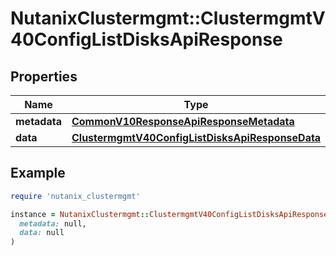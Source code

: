 # NutanixClustermgmt::ClustermgmtV40ConfigListDisksApiResponse

## Properties

| Name | Type | Description | Notes |
| ---- | ---- | ----------- | ----- |
| **metadata** | [**CommonV10ResponseApiResponseMetadata**](CommonV10ResponseApiResponseMetadata.md) |  | [optional] |
| **data** | [**ClustermgmtV40ConfigListDisksApiResponseData**](ClustermgmtV40ConfigListDisksApiResponseData.md) |  | [optional] |

## Example

```ruby
require 'nutanix_clustermgmt'

instance = NutanixClustermgmt::ClustermgmtV40ConfigListDisksApiResponse.new(
  metadata: null,
  data: null
)
```

